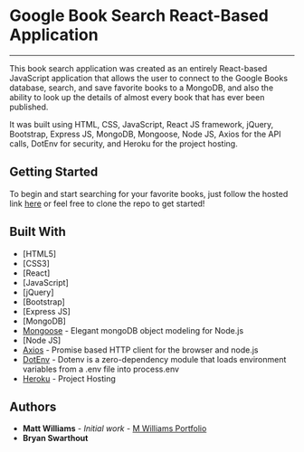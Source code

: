 # Google Book Search React-Based Application
___

This book search application was created as an entirely React-based JavaScript application that allows the user to connect to the Google Books database, search, and save favorite books to a MongoDB, and also the ability to look up the details of almost every book that has ever been published.

It was built using HTML, CSS, JavaScript, React JS framework, jQuery, Bootstrap, Express JS, MongoDB, Mongoose, Node JS, Axios for the API calls, DotEnv for security, and Heroku for the project hosting.

## Getting Started

To begin and start searching for your favorite books, just follow the hosted link [here](https://glacial-harbor-84122.herokuapp.com/) or feel free to clone the repo to get started!

## Built With

* [HTML5]
* [CSS3]
* [React]
* [JavaScript]
* [jQuery]
* [Bootstrap]
* [Express JS]
* [MongoDB]
* [Mongoose](https://mongoosejs.com/) - Elegant mongoDB object modeling for Node.js
* [Node JS]
* [Axios](https://www.npmjs.com/package/axios) - Promise based HTTP client for the browser and node.js
* [DotEnv](https://www.npmjs.com/package/dotenv) - Dotenv is a zero-dependency module that loads environment variables from a .env file into process.env
* [Heroku](https://glacial-harbor-84122.herokuapp.com/) - Project Hosting

## Authors

* **Matt Williams** - *Initial work* - [M Williams Portfolio](https://mattwills09.github.io/portfolio.html)
* **Bryan Swarthout**
